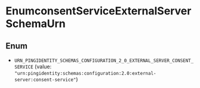 

# EnumconsentServiceExternalServerSchemaUrn

## Enum


* `URN_PINGIDENTITY_SCHEMAS_CONFIGURATION_2_0_EXTERNAL_SERVER_CONSENT_SERVICE` (value: `"urn:pingidentity:schemas:configuration:2.0:external-server:consent-service"`)



